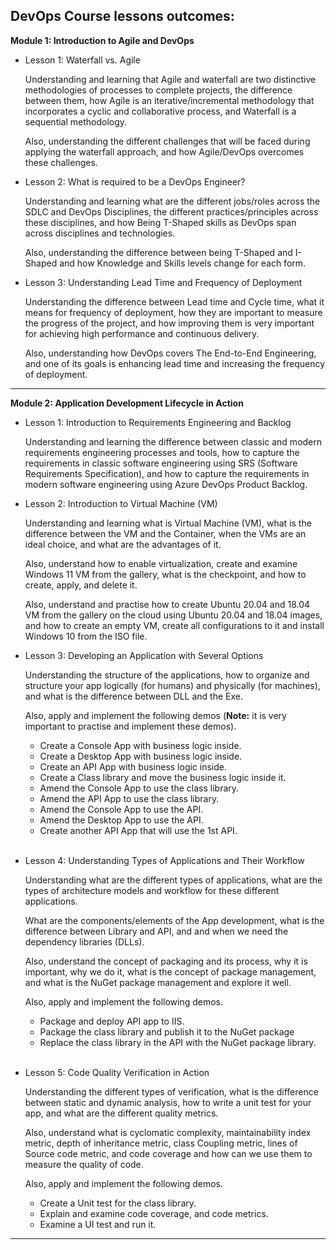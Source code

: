 ## DevOps Course lessons outcomes:

**Module 1: Introduction to Agile and DevOps**

- Lesson 1: Waterfall vs. Agile

    Understanding and learning that Agile and waterfall are two distinctive methodologies of processes to complete projects, the difference between them, how Agile is an iterative/incremental methodology that incorporates a cyclic and collaborative process, and Waterfall is a sequential methodology.

    Also, understanding the different challenges that will be faced during applying the waterfall approach, and how Agile/DevOps overcomes these challenges.

- Lesson 2: What is required to be a DevOps Engineer?

   Understanding and learning what are the different jobs/roles across the SDLC and DevOps Disciplines, the different practices/principles across these disciplines, and how Being T-Shaped skills as DevOps span across disciplines and technologies.

    Also, understanding the difference between being T-Shaped and I-Shaped and how Knowledge and Skills levels change for each form.

- Lesson 3: Understanding Lead Time and Frequency of Deployment 

    Understanding the difference between Lead time and  Cycle time, what it means for frequency of deployment, how they are important to measure the progress of the project, and how improving them is very important for achieving high performance and continuous delivery.

    Also, understanding how DevOps covers The End-to-End Engineering, and one of its goals is enhancing lead time and increasing the frequency of deployment.

<hr>

**Module 2: Application Development Lifecycle in Action**

- Lesson 1: Introduction to Requirements Engineering and Backlog

    Understanding and learning the difference between classic and modern requirements engineering processes and tools, how to capture the requirements in classic software engineering using SRS (Software Requirements Specification), and how to capture the requirements in modern software engineering using Azure DevOps Product Backlog.

- Lesson 2: Introduction to Virtual Machine (VM)

   Understanding and learning what is Virtual Machine (VM), what is the difference between the VM and the Container, when the VMs are an ideal choice, and what are the advantages of it.

   Also, understand how to enable virtualization, create and examine Windows 11 VM from the gallery, what is the checkpoint, and how to create, apply, and delete it.

   Also, understand and practise how to create Ubuntu 20.04 and 18.04 VM from the gallery on the cloud using Ubuntu 20.04 and 18.04 images, and how to create an empty VM, create all configurations to it and install Windows 10 from the ISO file.

- Lesson 3: Developing an Application with Several Options

    Understanding the structure of the applications, how to organize and structure your app logically (for humans) and physically (for machines), and what is the difference between DLL and the Exe.

    Also, apply and implement the following demos (**Note:** it is very important to practise and implement these demos).
    - Create a Console App with business logic inside.
    - Create a Desktop App with business logic inside.
    - Create an API App with business logic inside.
    - Create a Class library and move the business logic inside it.
    - Amend the Console App to use the class library.
    - Amend the API App to use the class library.
    - Amend the Console App to use the API.	 
    - Amend the Desktop App to use the API.
    - Create another API App that will use the 1st API.
  
  <br>

- Lesson 4: Understanding Types of Applications and Their Workflow

    Understanding what are the different types of applications, what are the types of architecture models and workflow for these different applications.

    What are the components/elements of the App development, what is the difference between Library and API, and and when we need the dependency libraries (DLLs).

    Also, understand the concept of packaging and its process, why it is important, why we do it, what is the concept of package management, and what is the NuGet package management and explore it well.

    Also, apply and implement the following demos.
    - Package and deploy API app to IIS.
    - Package the class library and publish it to the NuGet package
    - Replace the class library in the API with the NuGet package library.

  <br>
  
- Lesson 5: Code Quality Verification in Action

    Understanding the different types of verification, what is the difference between static and dynamic analysis, how to write a unit test for your app, and what are the different quality metrics.

    Also, understand what is cyclomatic complexity, maintainability index metric, depth of inheritance metric, class Coupling metric, lines of Source code metric, and code coverage and how can we use them to measure the quality of code.

    Also, apply and implement the following demos.
    - Create a Unit test for the class library.
    - Explain and examine code coverage, and code metrics.
    - Examine a UI test and run it.

<hr>